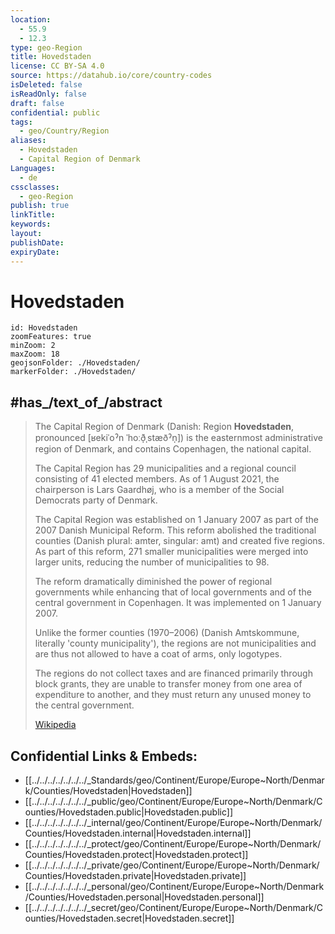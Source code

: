 ```yaml
---
location:
  - 55.9
  - 12.3
type: geo-Region
title: Hovedstaden
license: CC BY-SA 4.0
source: https://datahub.io/core/country-codes
isDeleted: false
isReadOnly: false
draft: false
confidential: public
tags:
  - geo/Country/Region
aliases:
  - Hovedstaden
  - Capital Region of Denmark
Languages:
  - de
cssclasses:
  - geo-Region
publish: true
linkTitle: 
keywords: 
layout: 
publishDate: 
expiryDate:
---
```


# Hovedstaden

```leaflet
id: Hovedstaden
zoomFeatures: true 
minZoom: 2 
maxZoom: 18
geojsonFolder: ./Hovedstaden/
markerFolder: ./Hovedstaden/
```
## #has_/text_of_/abstract 


> The Capital Region of Denmark (Danish: Region **Hovedstaden**, pronounced [ʁekiˈoˀn ˈhoːð̩ˌstæðˀn̩]) is the easternmost administrative region of Denmark, and contains Copenhagen, the national capital.
>
> The Capital Region has 29 municipalities and a regional council consisting of 41 elected members. As of 1 August 2021, the chairperson is Lars Gaardhøj, who is a member of the Social Democrats party of Denmark.
>
> The Capital Region was established on 1 January 2007 as part of the 2007 Danish Municipal Reform. This reform abolished the traditional counties (Danish plural: amter, singular: amt) and created five regions. As part of this reform, 271 smaller municipalities were merged into larger units, reducing the number of municipalities to 98.
>
> The reform dramatically diminished the power of regional governments while enhancing that of local governments and of the central government in Copenhagen. It was implemented on 1 January 2007.
>
> Unlike the former counties (1970–2006) (Danish Amtskommune, literally 'county municipality'), the regions are not municipalities and are thus not allowed to have a coat of arms, only logotypes.
>
> The regions do not collect taxes and are financed primarily through block grants, they are unable to transfer money from one area of expenditure to another, and they must return any unused money to the central government.
>
> [Wikipedia](https://en.wikipedia.org/wiki/Capital%20Region%20of%20Denmark)


## Confidential Links & Embeds: 
- [[../../../../../../../_Standards/geo/Continent/Europe/Europe~North/Denmark/Counties/Hovedstaden|Hovedstaden]] 
- [[../../../../../../../_public/geo/Continent/Europe/Europe~North/Denmark/Counties/Hovedstaden.public|Hovedstaden.public]] 
- [[../../../../../../../_internal/geo/Continent/Europe/Europe~North/Denmark/Counties/Hovedstaden.internal|Hovedstaden.internal]] 
- [[../../../../../../../_protect/geo/Continent/Europe/Europe~North/Denmark/Counties/Hovedstaden.protect|Hovedstaden.protect]] 
- [[../../../../../../../_private/geo/Continent/Europe/Europe~North/Denmark/Counties/Hovedstaden.private|Hovedstaden.private]] 
- [[../../../../../../../_personal/geo/Continent/Europe/Europe~North/Denmark/Counties/Hovedstaden.personal|Hovedstaden.personal]] 
- [[../../../../../../../_secret/geo/Continent/Europe/Europe~North/Denmark/Counties/Hovedstaden.secret|Hovedstaden.secret]] 

